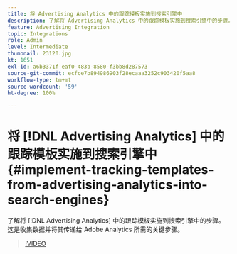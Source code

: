```yaml
---
title: 将 Advertising Analytics 中的跟踪模板实施到搜索引擎中
description: 了解将 Advertising Analytics 中的跟踪模板实施到搜索引擎中的步骤。
feature: Advertising Integration
topic: Integrations
role: Admin
level: Intermediate
thumbnail: 23120.jpg
kt: 1651
exl-id: a6b3371f-eaf0-483b-8580-f3bb8d287573
source-git-commit: ecfce7b894986903f28ecaaa3252c903420f5aa8
workflow-type: tm+mt
source-wordcount: '59'
ht-degree: 100%

---
```


# 将 [!DNL Advertising Analytics] 中的跟踪模板实施到搜索引擎中 {#implement-tracking-templates-from-advertising-analytics-into-search-engines}

了解将 [!DNL Advertising Analytics] 中的跟踪模板实施到搜索引擎中的步骤。 这是收集数据并将其传递给 Adobe Analytics 所需的关键步骤。

>[!VIDEO](https://video.tv.adobe.com/v/37439/?quality=12&learn=on&captions=chi_hans)
